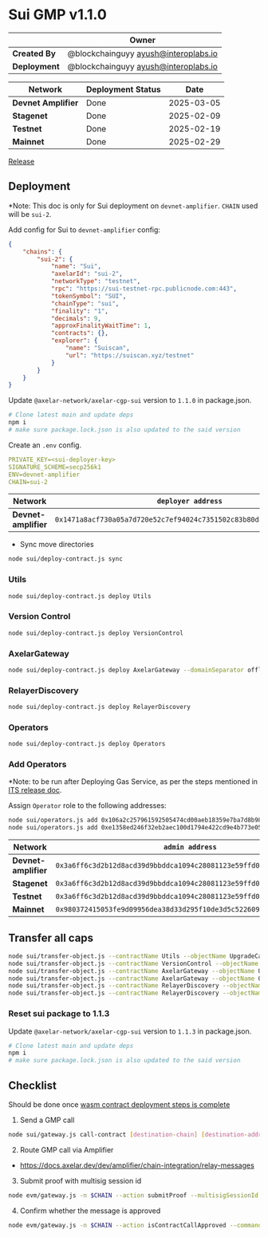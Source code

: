 # Sui GMP v1.1.0

|                | **Owner**                              |
| -------------- | -------------------------------------- |
| **Created By** | @blockchainguyy <ayush@interoplabs.io> |
| **Deployment** | @blockchainguyy <ayush@interoplabs.io> |

| **Network**          | **Deployment Status** | **Date**   |
| -------------------- | --------------------- | ---------- |
| **Devnet Amplifier** | Done                  | 2025-03-05 |
| **Stagenet**         | Done                  | 2025-02-09 |
| **Testnet**          | Done                  | 2025-02-19 |
| **Mainnet**          | Done                  | 2025-02-29 |

[Release](https://github.com/axelarnetwork/axelar-cgp-sui/releases/tag/v1.1.0)

## Deployment

\*Note: This doc is only for Sui deployment on `devnet-amplifier`. `CHAIN` used will be `sui-2`.

Add config for Sui to `devnet-amplifier` config:

```json
{
    "chains": {
        "sui-2": {
            "name": "Sui",
            "axelarId": "sui-2",
            "networkType": "testnet",
            "rpc": "https://sui-testnet-rpc.publicnode.com:443",
            "tokenSymbol": "SUI",
            "chainType": "sui",
            "finality": "1",
            "decimals": 9,
            "approxFinalityWaitTime": 1,
            "contracts": {},
            "explorer": {
                "name": "Suiscan",
                "url": "https://suiscan.xyz/testnet"
            }
        }
    }
}
```

Update `@axelar-network/axelar-cgp-sui` version to `1.1.0` in package.json.

```bash
# Clone latest main and update deps
npm i
# make sure package.lock.json is also updated to the said version
```

Create an `.env` config.

```yaml
PRIVATE_KEY=<sui-deployer-key>
SIGNATURE_SCHEME=secp256k1
ENV=devnet-amplifier
CHAIN=sui-2
```

| Network              | `deployer address`                                                   |
| -------------------- | -------------------------------------------------------------------- |
| **Devnet-amplifier** | `0x1471a8acf730a05a7d720e52c7ef94024c7351502c83b80da5583db2f6b0b8df` |

- Sync move directories

```bash
node sui/deploy-contract.js sync
```

### Utils

```bash
node sui/deploy-contract.js deploy Utils
```

### Version Control

```bash
node sui/deploy-contract.js deploy VersionControl
```

### AxelarGateway

```bash
node sui/deploy-contract.js deploy AxelarGateway --domainSeparator offline --minimumRotationDelay 0 --signers wallet
```

### RelayerDiscovery

```bash
node sui/deploy-contract.js deploy RelayerDiscovery
```

### Operators

```bash
node sui/deploy-contract.js deploy Operators
```

### Add Operators
*Note: to be run after Deploying Gas Service, as per the steps mentioned in [ITS release doc](./2025-03-ITS-v1.1.3.md).

Assign `Operator` role to the following addresses:

```bash
node sui/operators.js add 0x106a2c257961592505474cd00aeb18359e7ba7d8b98ef63dea4562eab8801941
node sui/operators.js add 0xe1358ed246f32eb2aec100d1794e422cd9e4b773e0540c757a5f5ba49db798a9
```

| Network              | `admin address`                                                      |
| -------------------- | -------------------------------------------------------------------- |
| **Devnet-amplifier** | `0x3a6ff6c3d2b12d8acd39d9bbddca1094c28081123e59ffd0dee618d36207ee88` |
| **Stagenet**         | `0x3a6ff6c3d2b12d8acd39d9bbddca1094c28081123e59ffd0dee618d36207ee88` |
| **Testnet**          | `0x3a6ff6c3d2b12d8acd39d9bbddca1094c28081123e59ffd0dee618d36207ee88` |
| **Mainnet**          | `0x980372415053fe9d09956dea38d33d295f10de3d5c5226099304fe346ce241c9` |

## Transfer all caps

```bash
node sui/transfer-object.js --contractName Utils --objectName UpgradeCap --recipient [admin]
node sui/transfer-object.js --contractName VersionControl --objectName UpgradeCap --recipient [admin]
node sui/transfer-object.js --contractName AxelarGateway --objectName UpgradeCap --recipient [admin]
node sui/transfer-object.js --contractName AxelarGateway --objectName OwnerCap --recipient [admin]
node sui/transfer-object.js --contractName RelayerDiscovery --objectName OwnerCap --recipient [admin]
node sui/transfer-object.js --contractName RelayerDiscovery --objectName UpgradeCap --recipient [admin]
```

### Reset sui package to 1.1.3

Update `@axelar-network/axelar-cgp-sui` version to `1.1.3` in package.json.

```bash
# Clone latest main and update deps
npm i
# make sure package.lock.json is also updated to the said version
```

## Checklist

Should be done once [wasm contract deployment steps is complete](../cosmwasm/2025-03-Sui-GMP-v1.1.0.md)

1. Send a GMP call

```bash
node sui/gateway.js call-contract [destination-chain] [destination-address] 0x1234
```

2. Route GMP call via Amplifier

- https://docs.axelar.dev/dev/amplifier/chain-integration/relay-messages

3.  Submit proof with multisig session id

```bash
node evm/gateway.js -n $CHAIN --action submitProof --multisigSessionId [multisig session id]
```

4. Confirm whether the message is approved

```bash
node evm/gateway.js -n $CHAIN --action isContractCallApproved --commandID [command-id] --sourceChain [destination-chain] --sourceAddress [source-address] --destination [destination-address] --payloadHash 0x1234
```
